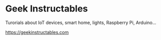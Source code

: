 # Geek Instructables

Turorials about IoT devices, smart home, lights, Raspberry Pi, Arduino...

https://geekinstructables.com
